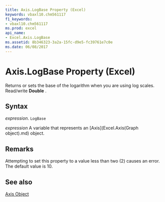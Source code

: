```yaml
---
title: Axis.LogBase Property (Excel)
keywords: vbaxl10.chm561117
f1_keywords:
- vbaxl10.chm561117
ms.prod: excel
api_name:
- Excel.Axis.LogBase
ms.assetid: 8b346323-3a2a-15fc-d9e5-fc39761e7c0e
ms.date: 06/08/2017
---
```



# Axis.LogBase Property (Excel)

Returns or sets the base of the logarithm when you are using log scales. Read/write  **Double** .


## Syntax

 _expression_. `LogBase`

 _expression_ A variable that represents an [Axis](Excel.Axis(Graph object).md) object.


## Remarks

Attempting to set this property to a value less than two (2) causes an error. The default value is 10.


## See also


[Axis Object](Excel.Axis(object).md)


